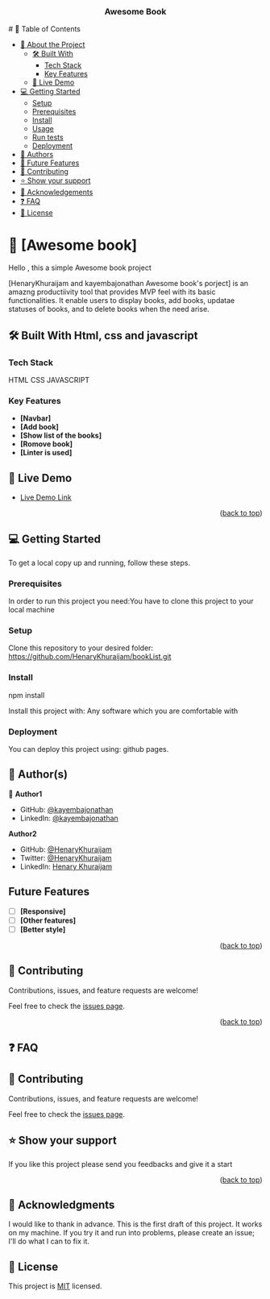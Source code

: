 
<a name="Awesome Book"></a>
<div align="center">
  <br/>
  <h3><b>Awesome Book</b></h3>
</div>
# 📗 Table of Contents

- [📖 About the Project](#about-project)
  - [🛠 Built With](#built-with)
    - [Tech Stack](#tech-stack)
    - [Key Features](#key-features)
  - [🚀 Live Demo](#live-demo)
- [💻 Getting Started](#getting-started)
  - [Setup](#setup)
  - [Prerequisites](#prerequisites)
  - [Install](#install)
  - [Usage](#usage)
  - [Run tests](#run-tests)
  - [Deployment](#triangular_flag_on_post-deployment)
- [👥 Authors](#authors)
- [🔭 Future Features](#future-features)
- [🤝 Contributing](#contributing)
- [⭐️ Show your support](#support)
- [🙏 Acknowledgements](#acknowledgements)
- [❓ FAQ](#faq)
- [📝 License](#license)

<!-- PROJECT DESCRIPTION -->

# 📖 [Awesome book] <a name="about-project">
Hello , this a simple Awesome book project</a>

[HenaryKhuraijam and kayembajonathan Awesome book's porject] is an amazng productiivity tool that provides MVP feel with its basic functionalities. It enable users to display books, add books, updatae statuses of books, and to delete books when the need arise.

## 🛠 Built With <a name="built-with">Html, css and javascript</a>

### Tech Stack 
HTML
CSS
JAVASCRIPT

### Key Features 

- **[Navbar]**
- **[Add book]**
- **[Show list of the books]**
- **[Romove book]**
- **[Linter is used]**

## 🚀 Live Demo <a name="live-demo"></a>

- [Live Demo Link](https://henarykhuraijam.github.io/bookList/)

<p align="right">(<a href="#readme-top">back to top</a>)</p>

<!-- GETTING STARTED -->

## 💻 Getting Started <a name="getting-started"></a>

To get a local copy up and running, follow these steps.


### Prerequisites

In order to run this project you need:You have to clone this project to your local machine

### Setup

Clone this repository to your desired folder: https://github.com/HenaryKhuraijam/bookList.git

### Install

npm install

Install this project with: Any software which you are comfortable with


### Deployment

You can deploy this project using:
github pages.



## 👥 Author(s) <a name="authors"></a>


👤 **Author1**

- GitHub: [@kayembajonathan](https://github.com/KAYEMBAJONATHAN)
- LinkedIn: [@kayembajonathan](https://www.linkedin.com/in/jonathan-kayemba-b56247236/)

 **Author2**
- GitHub: [@HenaryKhuraijam](https://github.com/HenaryKhuraijam)
- Twitter: [@HenaryKhuraijam](https://twitter.com/HenaryKhuraijam)
- LinkedIn: [Henary Khuraijam](https://www.linkedin.com/in/henary-khuraijam)

<!-- FUTURE FEATURES -->
## Future Features

- [ ] **[Responsive]**
- [ ] **[Other features]**
- [ ] **[Better style]**

<p align="right">(<a href="#readme-top">back to top</a>)</p>

## 🤝 Contributing <a name="contributing"></a>

Contributions, issues, and feature requests are welcome!

Feel free to check the [issues page](../../issues/).

<p align="right">(<a href="#readme-top">back to top</a>)</p>


<!-- FAQ (optional) -->

## ❓ FAQ <a name="faq"></a>



<!-- LICENSE -->


## 🤝 Contributing

Contributions, issues, and feature requests are welcome!

Feel free to check the [issues page](../../issues/).

<!-- SUPPORT -->
## ⭐ Show your support <a name="support"></a>

If you like this project please send you feedbacks and give it a start

<p align="right">(<a href="#readme-top">back to top</a>)</p>

<!-- ACKNOWLEDGEMENTS -->
## 🙏 Acknowledgments <a name="acknowledgements"></a>

I would like to thank in advance. This is the first draft of this project. It works on my machine. If you try it and run into problems, please create an issue; I'll do what I can to fix it.


## 📝 License <a name="license"></a>

This project is [MIT]() licensed.


